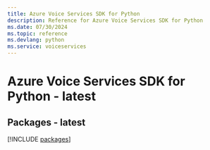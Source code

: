 ```yaml
---
title: Azure Voice Services SDK for Python
description: Reference for Azure Voice Services SDK for Python
ms.date: 07/30/2024
ms.topic: reference
ms.devlang: python
ms.service: voiceservices
---
```

# Azure Voice Services SDK for Python - latest
## Packages - latest
[!INCLUDE [packages](voice-services-index.md)]